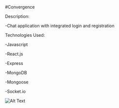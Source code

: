 #Convergence

Description:

-Chat application with integrated login and registration


Technologies Used:

-Javascript

-React.js

-Express

-MongoDB

-Mongoose

-Socket.io

![Alt Text](https://media.giphy.com/media/hW3iaeabOkBbiTZc7w/giphy.gif)
